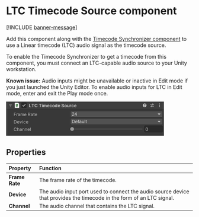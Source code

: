 # LTC Timecode Source component

[!INCLUDE [banner-message](banner-message.md)]

Add this component along with the [Timecode Synchronizer component](ref-component-timecode-synchronizer.md) to use a Linear timecode (LTC) audio signal as the timecode source.

To enable the Timecode Synchronizer to get a timecode from this component, you must connect an LTC-capable audio source to your Unity workstation.

**Known issue:** Audio inputs might be unavailable or inactive in Edit mode if you just launched the Unity Editor. To enable audio inputs for LTC in Edit mode, enter and exit the Play mode once.

![](images/ref-component-ltc-timecode-source.png)

## Properties

| Property | Function |
|:---|:---|
| **Frame Rate** | The frame rate of the timecode. |
| **Device** | The audio input port used to connect the audio source device that provides the timecode in the form of an LTC signal. |
| **Channel** | The audio channel that contains the LTC signal. |
